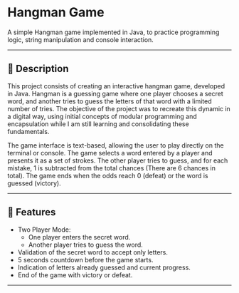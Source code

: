 # Hangman Game

A simple Hangman game implemented in Java, to practice programming logic, string manipulation 
and console interaction.

---

## 📝 **Description**
This project consists of creating an interactive hangman game, developed in Java. Hangman is a 
guessing game where one player chooses a secret word, and another tries to guess the letters of 
that word with a limited number of tries. The objective of the project was to recreate this dynamic 
in a digital way, using initial concepts of modular programming and encapsulation while I am still 
learning and consolidating these fundamentals.

The game interface is text-based, allowing the user to play directly on the terminal or console. 
The game selects a word entered by a player and presents it as a set of strokes. The other player 
tries to guess, and for each mistake, 1 is subtracted from the total chances (There are 6 chances in total). 
The game ends when the odds reach 0 (defeat) or the word is guessed (victory).

---

## 🚀 **Features**
- Two Player Mode:
    - One player enters the secret word.
    - Another player tries to guess the word.
- Validation of the secret word to accept only letters.
- 5 seconds countdown before the game starts.
- Indication of letters already guessed and current progress.
- End of the game with victory or defeat.

---


